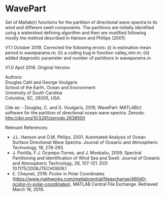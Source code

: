 # WavePart

Set of Matlab(r) functions for the partition of directional wave spectra to its wind and different swell components. The partitions are initially identified using a watershed defining algorithm  and then are modified following mostly the method described in Hanson and Phillips (2001).

V1.1 October 2019. Corrected the following  errors: (i) in estimation mean period in waveparams.m; (ii) a coding bug in function   valley_min.m; (iii) added diagnostic parameter and number of partitions in waveparams.m

V1.0 April 2019. Original Version

Authors:  
  Douglas Cahl and George Voulgaris  
  School of the Earth, Ocean and Environment  
  University of South Carolina  
  Columbia, SC, 29205, USA.

Cite as:
    -  Douglas, C. and G. Voulgaris, 2019, WavePart: MATLAB(r) software for the partition of directional ocean wave spectra. Zenodo. http://doi.org/10.5281/zenodo.2638500

Relevant References:  
   -  J.L. Hanson and O.M. Philips, 2001. Automated Analysis of Ocean Surface Directional  Wave Spectra. Journal of Oceanic and Atmospheric Technology, 18, 278-293.   
   -  J. Portilla, F.J. Ocampo-Torres, and J. Monbaliu, 2009. Spectral Partitioning and Identification of Wind Sea and Swell.  Journal of Oceanic and Atmospheric Technology, 26, 107-121. DOI: 10.1175/2008JTECHO609.1   
   -  E. Cheynet, 2019. Pcolor in Polar Coordinates (https://www.mathworks.com/matlabcentral/fileexchange/49040-pcolor-in-polar-coordinates), MATLAB Central File Exchange. Retrieved March 16, 2019.  
